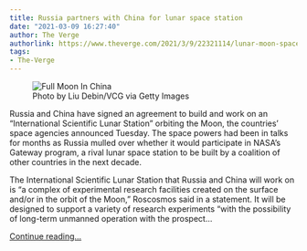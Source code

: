 ```yaml
---
title: Russia partners with China for lunar space station
date: "2021-03-09 16:27:40"
author: The Verge
authorlink: https://www.theverge.com/2021/3/9/22321114/lunar-moon-space-station-russia-china-agreement-nasa
tags:
- The-Verge
---
```

<figure>
      <img alt="Full Moon In China" src="https://cdn.vox-cdn.com/thumbor/3Ad_mA7-ZiId5nJmsPAff89jrBI=/0x0:3543x2362/1310x873/cdn.vox-cdn.com/uploads/chorus_image/image/68935768/1304458365.0.jpg" />
        <figcaption>Photo by Liu Debin/VCG via Getty Images</figcaption>
    </figure>

  <p id="6Fdmpd">Russia and China have signed an agreement to build and work on an “International Scientific Lunar Station” orbiting the Moon, the countries’ space agencies announced Tuesday. The space powers had been in talks for months as Russia mulled over whether it would participate in NASA’s Gateway program, a rival lunar space station to be built by a coalition of other countries in the next decade.</p>
<p id="Iat536">The International Scientific Lunar Station that Russia and China will work on is “a complex of experimental research facilities created on the surface and/or in the orbit of the Moon,” Roscosmos said in a statement. It will be designed to support a variety of research experiments “with the possibility of long-term unmanned operation with the prospect...</p>
  <p>
    <a href="https://www.theverge.com/2021/3/9/22321114/lunar-moon-space-station-russia-china-agreement-nasa">Continue reading&hellip;</a>
  </p>